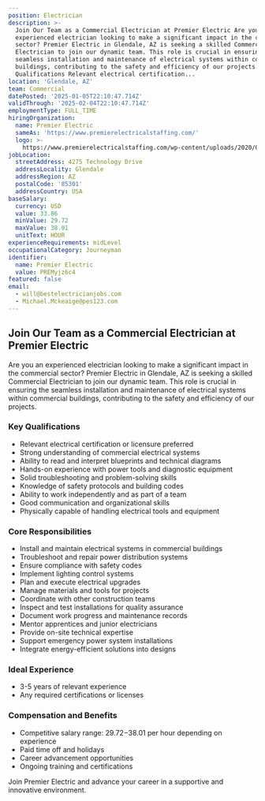 ```yaml
---
position: Electrician
description: >-
  Join Our Team as a Commercial Electrician at Premier Electric Are you an
  experienced electrician looking to make a significant impact in the commercial
  sector? Premier Electric in Glendale, AZ is seeking a skilled Commercial
  Electrician to join our dynamic team. This role is crucial in ensuring the
  seamless installation and maintenance of electrical systems within commercial
  buildings, contributing to the safety and efficiency of our projects. Key
  Qualifications Relevant electrical certification...
location: 'Glendale, AZ'
team: Commercial
datePosted: '2025-01-05T22:10:47.714Z'
validThrough: '2025-02-04T22:10:47.714Z'
employmentType: FULL_TIME
hiringOrganization:
  name: Premier Electric
  sameAs: 'https://www.premierelectricalstaffing.com/'
  logo: >-
    https://www.premierelectricalstaffing.com/wp-content/uploads/2020/05/Premier-Electrical-Staffing-logo.png
jobLocation:
  streetAddress: 4275 Technology Drive
  addressLocality: Glendale
  addressRegion: AZ
  postalCode: '85301'
  addressCountry: USA
baseSalary:
  currency: USD
  value: 33.86
  minValue: 29.72
  maxValue: 38.01
  unitText: HOUR
experienceRequirements: midLevel
occupationalCategory: Journeyman
identifier:
  name: Premier Electric
  value: PREMyjz6c4
featured: false
email:
  - will@bestelectricianjobs.com
  - Michael.Mckeaige@pes123.com
---
```




## Join Our Team as a Commercial Electrician at Premier Electric

Are you an experienced electrician looking to make a significant impact in the commercial sector? Premier Electric in Glendale, AZ is seeking a skilled Commercial Electrician to join our dynamic team. This role is crucial in ensuring the seamless installation and maintenance of electrical systems within commercial buildings, contributing to the safety and efficiency of our projects.

### Key Qualifications

- Relevant electrical certification or licensure preferred
- Strong understanding of commercial electrical systems
- Ability to read and interpret blueprints and technical diagrams
- Hands-on experience with power tools and diagnostic equipment
- Solid troubleshooting and problem-solving skills
- Knowledge of safety protocols and building codes
- Ability to work independently and as part of a team
- Good communication and organizational skills
- Physically capable of handling electrical tools and equipment

### Core Responsibilities

- Install and maintain electrical systems in commercial buildings
- Troubleshoot and repair power distribution systems
- Ensure compliance with safety codes
- Implement lighting control systems
- Plan and execute electrical upgrades
- Manage materials and tools for projects
- Coordinate with other construction teams
- Inspect and test installations for quality assurance
- Document work progress and maintenance records
- Mentor apprentices and junior electricians
- Provide on-site technical expertise
- Support emergency power system installations
- Integrate energy-efficient solutions into designs

### Ideal Experience

- 3-5 years of relevant experience
- Any required certifications or licenses

### Compensation and Benefits

- Competitive salary range: $29.72-$38.01 per hour depending on experience
- Paid time off and holidays
- Career advancement opportunities
- Ongoing training and certifications

Join Premier Electric and advance your career in a supportive and innovative environment.